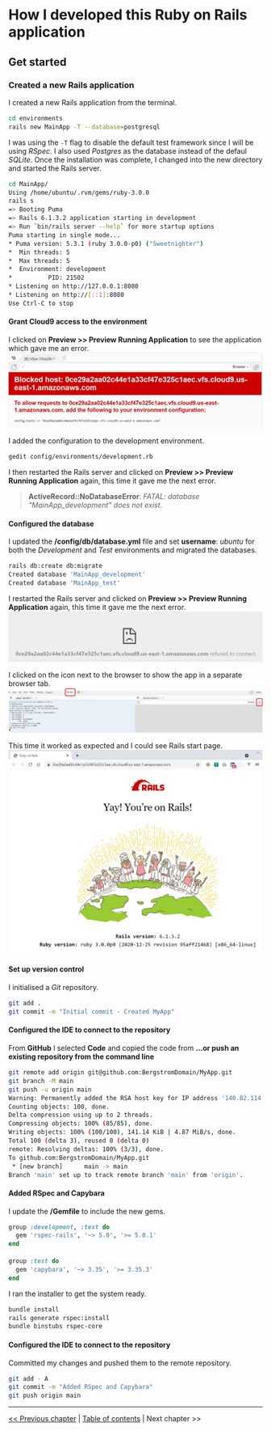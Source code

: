 # How I developed this Ruby on Rails application #


## Get started ##


### Created a new Rails application ###
I created a new Rails application from the terminal.
```bash
cd environments
rails new MainApp -T --database=postgresql
```
I was using the `-T` flag to disable the default test framework since I will be using *RSpec*. I also used *Postgres* as the database instead of the defaul *SQLite*. Once the installation was complete, I changed into the new directory and started the Rails server.
```bash
cd MainApp/
Using /home/ubuntu/.rvm/gems/ruby-3.0.0
rails s
=> Booting Puma
=> Rails 6.1.3.2 application starting in development 
=> Run `bin/rails server --help` for more startup options
Puma starting in single mode...
* Puma version: 5.3.1 (ruby 3.0.0-p0) ("Sweetnighter")
*  Min threads: 5
*  Max threads: 5
*  Environment: development
*          PID: 21502
* Listening on http://127.0.0.1:8080
* Listening on http://[::1]:8080
Use Ctrl-C to stop
```

#### Grant Cloud9 access to the environment ####
I clicked on __Preview >> Preview Running Application__ to see the application which gave me an error.
![Clod9 - Blocked host](../images/cloud9_blocked_host.JPG)

I added the configuration to the development environment.
```bash
gedit config/environments/development.rb
```
I then restarted the Rails server and clicked on __Preview >> Preview Running Application__ again, this time it gave me the next error.
> __ActiveRecord::NoDatabaseError__: *FATAL: database "MainApp_development" does not exist*.


#### Configured the database ####
I updated the __/config/db/database.yml__ file and set __username__: *ubuntu* for both the *Development* and *Test* environments and migrated the databases.
```bash
rails db:create db:migrate
Created database 'MainApp_development'
Created database 'MainApp_test'
```

I restarted the Rails server and clicked on __Preview >> Preview Running Application__ again, this time it gave me the next error.
![Clod9 - Refused to connect](../images/cloud9_refused_to_connect.JPG)

I clicked on the icon next to the browser to show the app in a separate browser tab.
![Clod9 - Refused to connect](../images/cloud9_show_in_browser.JPG)

This time it worked as expected and I could see Rails start page.
![Yay! You're on Rails!](../images/yay_you_are_on_rails.JPG)


#### Set up version control ####
I initialised a *Git* repository.
```bash
git add .
git commit -m "Initial commit - Created MyApp"
```


#### Configured the IDE to connect to the repository ####
From __GitHub__ I selected __Code__ and copied the code from __…or push an existing repository from the command line__
```bash
git remote add origin git@github.com:BergstromDomain/MyApp.git
git branch -M main
git push -u origin main
Warning: Permanently added the RSA host key for IP address '140.82.114.3' to the list of known hosts.
Counting objects: 100, done.
Delta compression using up to 2 threads.
Compressing objects: 100% (85/85), done.
Writing objects: 100% (100/100), 141.14 KiB | 4.87 MiB/s, done.
Total 100 (delta 3), reused 0 (delta 0)
remote: Resolving deltas: 100% (3/3), done.
To github.com:BergstromDomain/MyApp.git
 * [new branch]      main -> main
Branch 'main' set up to track remote branch 'main' from 'origin'.
```


#### Added RSpec and Capybara ####
I update the __/Gemfile__ to include the new gems.
```ruby
group :development, :test do
  gem 'rspec-rails', '~> 5.0', '>= 5.0.1'
end

group :test do
  gem 'capybara', '~> 3.35', '>= 3.35.3'
end
```

I ran the installer to get the system ready.
```bash
bundle install
rails generate rspec:install
bundle binstubs rspec-core
```


#### Configured the IDE to connect to the repository ####
Committed my changes and pushed them to the remote repository.
```bash
git add - A
git commit -m "Added RSpec and Capybara"
git push origin main
```

----------
[<< Previous chapter](../section_1_get_started/1_1_set_up_development_environment.md) | [Table of contents](../how_i_developed_this_rails_application.md) | Next chapter >>
